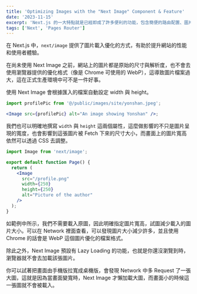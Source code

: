 ```yaml
---
title: 'Optimizing Images with the "Next Image" Component & Feature'
date: '2023-11-15'
excerpt: 'Next.js 的一大特點就是已經即成了許多便利的功能，包含簡便的路由配置、圖片優化、效能優化、打包優化等等，今天來看看圖片優化是怎麼個做法。'
tags: ['Next', 'Pages Router']
---
```


在 Next.js 中，`next/image` 提供了圖片載入優化的方式，有助於提升網站的性能和使用者體驗。

在尚未使用 Next Image 之前，網站上的圖片都是原始的尺寸與解析度，也不會去使用瀏覽器提供的優化格式（像是 Chrome 可使用的 WebP），這導致圖片檔案過大，這在正式生產環境中可不是一件好事。

使用 Next Image 會根據匯入的檔案自動設定 width 與 height。

```jsx
import profilePic from '@/public/images/site/yonshan.jpeg';

<Image src={profilePic} alt="An image showing Yonshan" />;
```

我們也可以明確地撰寫 `width` 與 `height` 這兩個屬性，這麼做影響的不只是圖片呈現的寬度，也會影響到這張圖片被 Fetch 下來的尺寸大小，而畫面上的圖片寬高依然可以透過 CSS 去調整。

```jsx
import Image from 'next/image';

export default function Page() {
  return (
    <Image
      src="/profile.png"
      width={250}
      height={250}
      alt="Picture of the author"
    />
  );
}
```

如範例中所示，我們不需要載入原圖，因此明確指定圖片寬高，試圖減少載入的圖片大小。可以在 Network 裡面查看，可以發現圖片大小減少許多，並且使用 Chrome 的話會是 WebP 這個圖片優化的檔案格式。

除此之外，Next Image 預設有 Lazy Loading 的功能，也就是你還沒瀏覽到時，瀏覽器就不會去加載該張圖片。

你可以試著把畫面由手機版拉寬成桌機版，會發現 Network 中多 Request 了一張大圖，這就是因為當畫面變寬時，Next Image 才懶加載大圖，而畫面小的時候這一張圖就不會被載入。
